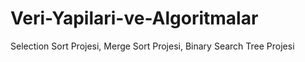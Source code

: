# Veri-Yapilari-ve-Algoritmalar
Selection Sort Projesi, Merge Sort Projesi, Binary Search Tree Projesi
